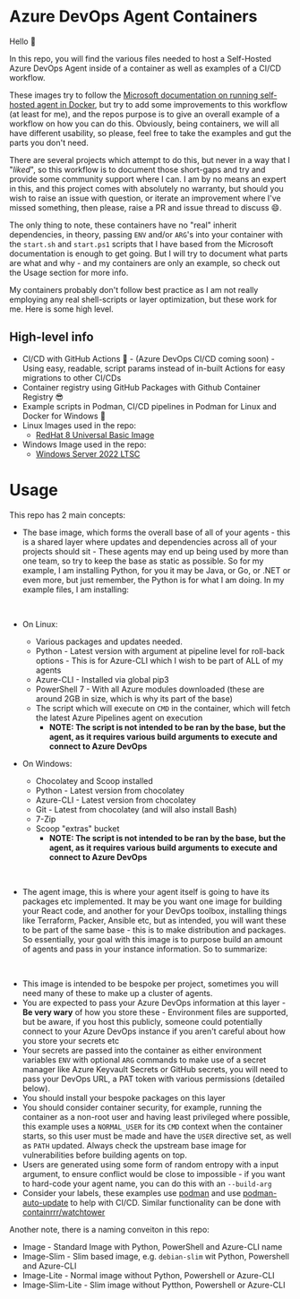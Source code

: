 # Azure DevOps Agent Containers

Hello :wave:

In this repo, you will find the various files needed to host a Self-Hosted Azure DevOps Agent inside of a container as well as examples of a CI/CD workflow.

These images try to follow the [Microsoft documentation on running self-hosted agent in Docker](https://docs.microsoft.com/en-us/azure/devops/pipelines/agents/docker?view=azure-devops), but try to add some improvements to this workflow (at least for me), and the repos purpose is to give an overall example of a workflow on how you can do this.  Obviously, being containers, we will all have different usability, so please, feel free to take the examples and gut the parts you don't need.

There are several projects which attempt to do this, but never in a way that I "_liked_", so this workflow is to document those short-gaps and try and provide some community support where I can.  I am by no means an expert in this, and this project comes with absolutely no warranty, but should you wish to raise an issue with question, or iterate an improvement where I've missed something, then please, raise a PR and issue thread to discuss :smile:.

The only thing to note, these containers have no "real" inherit dependencies, in theory, passing `ENV` and/or `ARG`'s into your container with the `start.sh` and `start.ps1` scripts that I have based from the Microsoft documentation is enough to get going. But I will try to document what parts are what and why - and my containers are only an example, so check out the Usage section for more info.

My containers probably don't follow best practice as I am not really employing any real shell-scripts or layer optimization, but these work for me. Here is some high level.

## High-level info

- CI/CD with GitHub Actions :rocket: - (Azure DevOps CI/CD coming soon) - Using easy, readable, script params instead of in-built Actions for easy migrations to other CI/CDs
- Container registry using GitHub Packages with Github Container Registry :sunglasses:
- Example scripts in Podman, CI/CD pipelines in Podman for Linux and Docker for Windows :whale:
- Linux Images used in the repo:
   - [RedHat 8 Universal Basic Image](https://catalog.redhat.com/software/container-stacks/detail/5ec53f50ef29fd35586d9a56)
 - Windows Image used in the repo:
   - [Windows Server 2022 LTSC](https://hub.docker.com/_/microsoft-windows-server/) 

# Usage

This repo has 2 main concepts:

- The base image, which forms the overall base of all of your agents - this is a shared layer where updates and dependencies across all of your projects should sit - These agents may end up being used by more than one team, so try to keep the base as static as possible. So for my example, I am installing Python, for you it may be Java, or Go, or .NET or even more, but just remember, the Python is for what I am doing. In my example files, I am installing:

</br>

  - On Linux:
     - Various packages and updates needed.
     - Python - Latest version with argument at pipeline level for roll-back options - This is for Azure-CLI which I wish to be part of ALL of my agents
     - Azure-CLI - Installed via global pip3
     - PowerShell 7 - With all Azure modules downloaded (these are around 2GB in size, which is why its part of the base)
     - The script which will execute on `CMD` in the container, which will fetch the latest Azure Pipelines agent on execution
       - **NOTE: The script is not intended to be ran by the base, but the agent, as it requires various build arguments to execute and connect to Azure DevOps** 

  - On Windows:
    - Chocolatey and Scoop installed
    - Python - Latest version from chocolatey
    - Azure-CLI - Latest version from chocolatey
    - Git - Latest from chocolatey (and will also install Bash)
    - 7-Zip
    - Scoop "extras" bucket
      - **NOTE: The script is not intended to be ran by the base, but the agent, as it requires various build arguments to execute and connect to Azure DevOps**

</br>

  - The agent image, this is where your agent itself is going to have its packages etc implemented.  It may be you want one image for building your React code, and another for your DevOps toolbox, installing things like Terraform, Packer, Ansible etc, but as intended, you will want these to be part of the same base - this is to make distribution and packages.  So essentially, your goal with this image is to purpose build an amount of agents and pass in your instance information.  So to summarize:

</br>

  - This image is intended to be bespoke per project, sometimes you will need many of these to make up a cluster of agents.
  - You are expected to pass your Azure DevOps information at this layer - **Be very wary** of how you store these - Environment files are supported, but be aware, if you host this publicly, someone could potentially connect to your Azure DevOps instance if you aren't careful about how you store your secrets etc
  - Your secrets are passed into the container as either environment variables `ENV` with optional `ARG` commands to make use of a secret manager like Azure Keyvault Secrets or GitHub secrets, you will need to pass your DevOps URL, a PAT token with various permissions (detailed below).
  - You should install your bespoke packages on this layer
  - You should consider container security, for example, running the container as a non-root user and having least privileged where possible, this example uses a `NORMAL_USER` for its `CMD` context when the container starts, so this user must be made and have the `USER` directive set, as well as `PATH` updated.  Always check the upstream base image for vulnerabilities before building agents on top.
  - Users are generated using some form of random entropy with a input argument, to ensure conflict would be close to impossible - if you want to hard-code your agent name, you can do this with an `--build-arg`
  - Consider your labels, these examples use [podman](https://docs.podman.io) and use [podman-auto-update](https://docs.podman.io/en/latest/markdown/podman-auto-update.1.html) to help with CI/CD.  Similar functionality can be done with [containrrr/watchtower](https://github.com/containrrr/watchtower)


Another note, there is a naming conveiton in this repo:

- Image - Standard Image with Python, PowerShell and Azure-CLI name
- Image-Slim - Slim based image, e.g. `debian-slim` wit Python, Powershell and Azure-CLI
- Image-Lite - Normal image without Python, Powershell or Azure-CLI
- Image-Slim-Lite - Slim image without Pytthon, Powershell or Azure-CLI